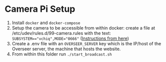 # Camera Pi Setup
1. Install `docker` and `docker-compose`
2. Setup the camera to be accessible from within docker:
 create a file at /etc/udev/rules.d/99-camera.rules with the text: `SUBSYSTEM=="vchiq",MODE="0666"`
 ([Instructions from here](https://www.losant.com/blog/how-to-access-the-raspberry-pi-camera-in-docker))
3. Create a .env file with an `OVERSEER_SERVER` key which is the IP/host of the Overseer server, the machine
 that hosts the website.
4. From within this folder run `./start_broadcast.sh`

